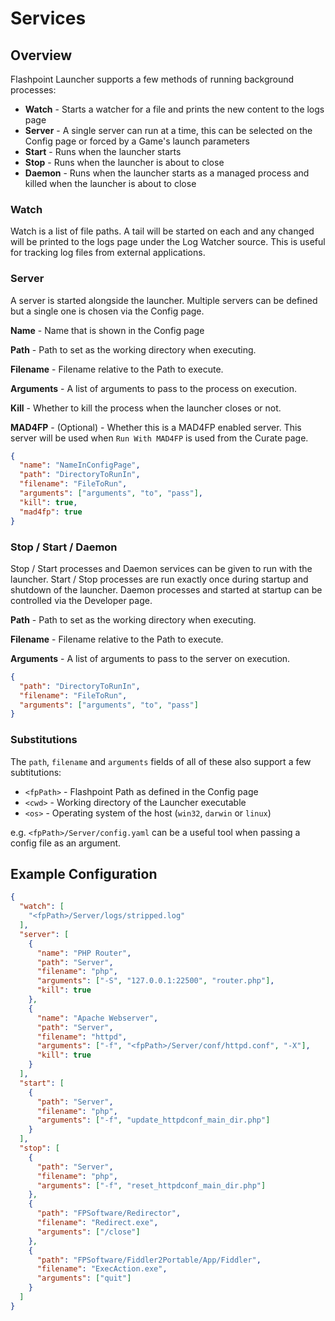 # Services

## Overview

Flashpoint Launcher supports a few methods of running background processes:
- **Watch** - Starts a watcher for a file and prints the new content to the logs page
- **Server** - A single server can run at a time, this can be selected on the Config page or forced by a Game's launch parameters
- **Start** - Runs when the launcher starts
- **Stop** - Runs when the launcher is about to close
- **Daemon** - Runs when the launcher starts as a managed process and killed when the launcher is about to close

### Watch

Watch is a list of file paths. A tail will be started on each and any changed will be printed to the logs page under the Log Watcher source. This is useful for tracking log files from external applications.

### Server

A server is started alongside the launcher. Multiple servers can be defined but a single one is chosen via the Config page.

**Name** - Name that is shown in the Config page

**Path** - Path to set as the working directory when executing.

**Filename** - Filename relative to the Path to execute.

**Arguments** - A list of arguments to pass to the process on execution.

**Kill** - Whether to kill the process when the launcher closes or not.

**MAD4FP** - (Optional) - Whether this is a MAD4FP enabled server. This server will be used when `Run With MAD4FP` is used from the Curate page.

```json
{
  "name": "NameInConfigPage",
  "path": "DirectoryToRunIn",
  "filename": "FileToRun",
  "arguments": ["arguments", "to", "pass"],
  "kill": true,
  "mad4fp": true
}
```

### Stop / Start / Daemon

Stop / Start processes and Daemon services can be given to run with the launcher. Start / Stop processes are run exactly once during startup and shutdown of the launcher. Daemon processes and started at startup can be controlled via the Developer page.

**Path** - Path to set as the working directory when executing.

**Filename** - Filename relative to the Path to execute.

**Arguments** - A list of arguments to pass to the server on execution.

```json
{
  "path": "DirectoryToRunIn",
  "filename": "FileToRun",
  "arguments": ["arguments", "to", "pass"]
}
```

### Substitutions

The `path`, `filename` and `arguments` fields of all of these also support a few subtitutions:
- `<fpPath>` - Flashpoint Path as defined in the Config page
- `<cwd>` - Working directory of the Launcher executable
- `<os>` - Operating system of the host (`win32`, `darwin` or `linux`)

e.g. `<fpPath>/Server/config.yaml` can be a useful tool when passing a config file as an argument.


## Example Configuration
```json title="/Data/services.json"
{
  "watch": [
    "<fpPath>/Server/logs/stripped.log"
  ],
  "server": [
    {
      "name": "PHP Router",
      "path": "Server",
      "filename": "php",
      "arguments": ["-S", "127.0.0.1:22500", "router.php"],
      "kill": true
    },
    {
      "name": "Apache Webserver",
      "path": "Server",
      "filename": "httpd",
      "arguments": ["-f", "<fpPath>/Server/conf/httpd.conf", "-X"],
      "kill": true
    }
  ],
  "start": [
    {
      "path": "Server",
      "filename": "php",
      "arguments": ["-f", "update_httpdconf_main_dir.php"]
    }
  ],
  "stop": [
    {
      "path": "Server",
      "filename": "php",
      "arguments": ["-f", "reset_httpdconf_main_dir.php"]
    },
    {
      "path": "FPSoftware/Redirector",
      "filename": "Redirect.exe",
      "arguments": ["/close"]
    },
    {
      "path": "FPSoftware/Fiddler2Portable/App/Fiddler",
      "filename": "ExecAction.exe",
      "arguments": ["quit"]
    }
  ]
}
```